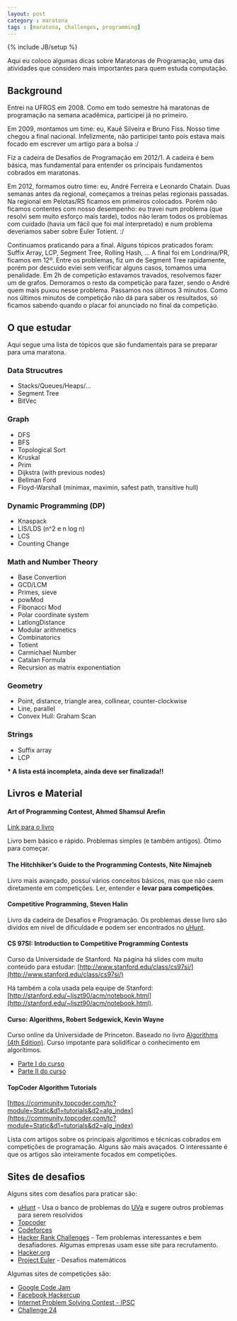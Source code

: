 ```yaml
---
layout: post
category : maratona
tags : [maratona, challenges, programming]
---
```

{% include JB/setup %}

Aqui eu coloco algumas dicas sobre Maratonas de Programação, uma das atividades que considero mais importantes para quem estuda computação.

## Background

Entrei na UFRGS em 2008. Como em todo semestre há maratonas de programação na semana acadêmica, participei já no primeiro. 

Em 2009, montamos um time: eu, Kauê Silveira e Bruno Fiss. Nosso time chegou a final nacional. Infelizmente, não participei tanto pois estava mais focado em escrever um artigo para a bolsa :/

Fiz a cadeira de Desafios de Programação em 2012/1. A cadeira é bem básica, mas fundamental para entender os principais fundamentos cobrados em maratonas.

Em 2012, formamos outro time: eu, André Ferreira e Leonardo Chatain. Duas semanas antes da regional, começamos a treinas pelas regionais passadas. Na regional em Pelotas/RS ficamos em primeiros colocados. Porém não ficamos contentes com nosso desempenho: eu travei num problema (que resolvi sem muito esforço mais tarde), todos não leram todos os problemas com cuidado (havia um fácil que foi mal interpretado) e num problema deveriamos saber sobre Euler Totient. :/

Continuamos praticando para a final. Alguns tópicos praticados foram: Suffix Array, LCP, Segment Tree, Rolling Hash, ... A final foi em Londrina/PR, ficamos em 12º. Entre os problemas, fiz um de Segment Tree rapidamente, porém por descuido eviei sem verificar alguns casos, tomamos uma penalidade. Em 2h de competição estavamos travados, resolvemos fazer um de grafos. Demoramos o resto da competição para fazer, sendo o André quem mais puxou nesse problema. Passamos nos últimos 3 minutos. Como nos últimos minutos de competição não dá para saber os resultados, só ficamos sabendo quando o placar foi anunciado no final da competição. 

## O que estudar

Aqui segue uma lista de tópicos que são fundamentais para se preparar para uma maratona.

### Data Strucutres

* Stacks/Queues/Heaps/...
* Segment Tree
* BitVec

### Graph

* DFS
* BFS
* Topological Sort
* Kruskal
* Prim
* Dijkstra (with previous nodes)
* Bellman Ford
* Floyd-Warshall (minimax, maximin, safest path, transitive hull)

### Dynamic Programming (DP)

* Knaspack
* LIS/LDS (n^2 e n log n)
* LCS
* Counting Change

### Math and Number Theory

* Base Convertion
* GCD/LCM
* Primes, sieve
* powMod
* Fibonacci Mod
* Polar coordinate system
* LatlongDistance
* Modular arithmetics
* Combinatorics
* Totient
* Carmichael Number
* Catalan Formula
* Recursion as matrix exponentiation

### Geometry
* Point, distance, triangle area, collinear, counter-clockwise
* Line, parallel
* Convex Hull: Graham Scan

### Strings

* Suffix array
* LCP

**\* A lista está incompleta, ainda deve ser finalizada!!**

## Livros e Material

#### Art of Programming Contest, Ahmed Shamsul Arefin

[Link para o livro](http://acm.uva.es/problemset/Art_of_Programming_Contest_SE_for_uva.pdf)

Livro bem básico e rápido. Problemas simples (e também antigos). Ótimo para começar.

#### The Hitchhiker’s Guide to the Programming Contests, Nite Nimajneb

Livro mais avançado, possuí vários conceitos básicos, mas que não caem diretamente em competições. Ler, entender e **levar para competições**.

#### Competitive Programming, Steven Halin

Livro da cadeira de Desafios e Programação. Os problemas desse livro são dividos em nível de dificuldade e podem ser encontrados no [uHunt](http://uhunt.felix-halim.net/).


#### CS 97SI: Introduction to Competitive Programming Contests

Curso da Universidade de Stanford. Na página há slides com muito conteúdo para estudar: [http://www.stanford.edu/class/cs97si/](http://www.stanford.edu/class/cs97si/)

Há também a cola usada pela equipe de Stanford: [http://stanford.edu/~liszt90/acm/notebook.html](http://stanford.edu/~liszt90/acm/notebook.html).

#### Curso: Algorithms, Robert Sedgewick, Kevin Wayne

Curso online da Universidade de Princeton. Baseado no livro [Algorithms (4th Edition)](http://www.amazon.com/gp/product/032157351X). Curso impotante para solidificar o conhecimento em algorítimos.

* [Parte I do curso](https://www.coursera.org/course/algs4partI)
* [Parte II do curso](https://www.coursera.org/course/algs4partII)

#### TopCoder Algorithm Tutorials

[https://community.topcoder.com/tc?module=Static&d1=tutorials&d2=alg_index](https://community.topcoder.com/tc?module=Static&d1=tutorials&d2=alg_index)

Lista com artigos sobre os principais algoritimos e técnicas cobrados em competições de programação. Alguns são mais avaçados. O interessante é que os artigos são inteiramente focados em competições.

## Sites de desafios

Alguns sites com desafios para praticar são:

* [uHunt](http://uhunt.felix-halim.net/id/52491) - Usa o banco de problemas do [UVa](http://uva.onlinejudge.org/) e sugere outros problemas para serem resolvidos
* [Topcoder](https://www.topcoder.com/)
* [Codeforces](http://codeforces.com/)
* [Hacker Rank Challenges](http://www.hackerrank.com) - Tem problemas interessantes e bem desafiadores. Algumas empresas usam esse site para recrutamento.
* [Hacker.org](http://www.hacker.org/)
* [Project Euler](https://projecteuler.net/) - Desafios matemáticos

Algumas sites de competições são:

* [Google Code Jam](https://code.google.com/codejam/)
* [Facebook Hackercup](https://www.facebook.com/hackercup)
* [Internet Problem Solving Contest - IPSC](http://ipsc.ksp.sk/)
* [Challenge 24](http://ch24.org/)
